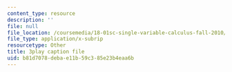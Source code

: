```yaml
---
content_type: resource
description: ''
file: null
file_location: /coursemedia/18-01sc-single-variable-calculus-fall-2010/b81d7078debae11b59c385e23b4eaa6b_jBkXbAgMj6s.srt
file_type: application/x-subrip
resourcetype: Other
title: 3play caption file
uid: b81d7078-deba-e11b-59c3-85e23b4eaa6b
---
```

